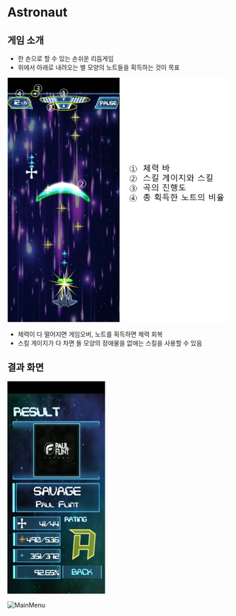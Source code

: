 # Astronaut

## 게임 소개
* 한 손으로 할 수 있는 손쉬운 리듬게임
* 위에서 아래로 내려오는 별 모양의 노트들을 획득하는 것이 목표

![MainMenu](./Astronaut/img/그림1.png)

* 체력이 다 떨어지면 게임오버, 노트를 획득하면 체력 회복
* 스킬 게이지가 다 차면 돌 모양의 장애물을 없애는 스킬을 사용할 수 있음

## 결과 화면
![MainMenu](./Astronaut/img/Result.jpg)

![MainMenu](./Astronaut/img/GamePlay.gif)
